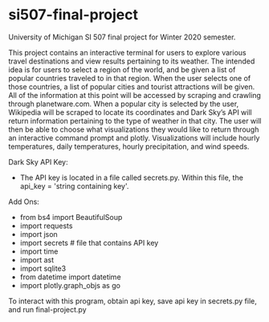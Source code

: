 # si507-final-project
University of Michigan SI 507 final project for Winter 2020 semester. 

This project contains an interactive terminal for users to explore various travel destinations and view results pertaining to its weather. The intended idea is for users to select a region of the world, and be given a list of popular countries traveled to in that region. When the user selects one of those countries, a list of popular cities and tourist attractions will be given. All of the information at this point will be accessed by scraping and crawling through planetware.com. When a popular city is selected by the user, Wikipedia will be scraped to locate its coordinates and Dark Sky’s API will return information pertaining to the type of weather in that city. The user will then be able to choose what visualizations they would like to return through an interactive command prompt and plotly. Visualizations will include hourly temperatures, daily temperatures, hourly precipitation, and wind speeds. 

Dark Sky API Key:
- The API key is located in a file called secrets.py. Within this file, the api_key = 'string containing key'.

Add Ons:
- from bs4 import BeautifulSoup
- import requests
- import json
- import secrets # file that contains API key
- import time
- import ast
- import sqlite3
- from datetime import datetime
- import plotly.graph_objs as go 

To interact with this program, obtain api key, save api key in secrets.py file, and run final-project.py
